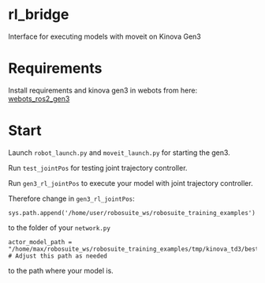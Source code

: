 # rl_bridge

Interface for executing models with moveit on Kinova Gen3

# Requirements
Install requirements and kinova gen3 in webots from here:
[webots_ros2_gen3](https://github.com/skpawar1305/webots_ros2_gen3)

# Start

Launch `robot_launch.py` and `moveit_launch.py` for starting the gen3.

Run `test_jointPos` for testing joint trajectory controller.

Run `gen3_rl_jointPos` to execute your model with joint trajectory controller.

Therefore change in `gen3_rl_jointPos`:
```
sys.path.append('/home/user/robosuite_ws/robosuite_training_examples')
```

to the folder of your `network.py`

```
actor_model_path = "/home/max/robosuite_ws/robosuite_training_examples/tmp/kinova_td3/best_actor.pth"  # Adjust this path as needed
```

to the path where your model is.


